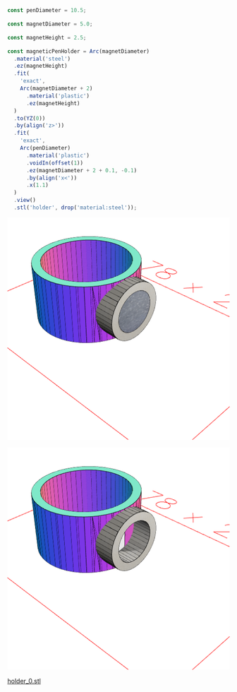 ```JavaScript
const penDiameter = 10.5;
```

```JavaScript
const magnetDiameter = 5.0;
```

```JavaScript
const magnetHeight = 2.5;
```

```JavaScript
const magneticPenHolder = Arc(magnetDiameter)
  .material('steel')
  .ez(magnetHeight)
  .fit(
    'exact',
    Arc(magnetDiameter + 2)
      .material('plastic')
      .ez(magnetHeight)
  )
  .to(YZ(0))
  .by(align('z>'))
  .fit(
    'exact',
    Arc(penDiameter)
      .material('plastic')
      .voidIn(offset(1))
      .ez(magnetDiameter + 2 + 0.1, -0.1)
      .by(align('x<'))
      .x(1.1)
  )
  .view()
  .stl('holder', drop('material:steel'));
```

![Image](holder.md.0.png)

![Image](holder.md.1.png)

[holder_0.stl](holder.holder_0.stl)
